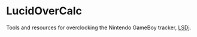 # LucidOverCalc
Tools and resources for overclocking the Nintendo GameBoy tracker, [LSDj](https://www.littlesounddj.com).
